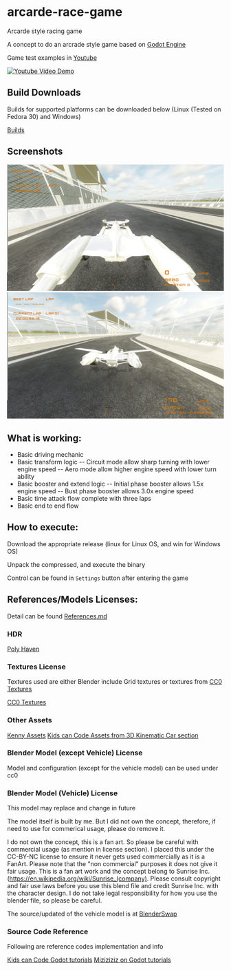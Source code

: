 # arcarde-race-game
Arcarde style racing game

A concept to do an arcrade style game based on [Godot Engine](https://godotengine.org/)

Game test examples in [Youtube](https://www.youtube.com/watch?v=Kbf3CsReQuk&list=PLlwvRbWsWmGU6t0heHGc8cjUApTA70hYl)

[![Youtube Video Demo](https://i.ytimg.com/vi/Kbf3CsReQuk/hqdefault.jpg?sqp=-oaymwEbCKgBEF5IVfKriqkDDggBFQAAiEIYAXABwAEG&rs=AOn4CLDprTUAzW6ip6AvT50wrr9UHycpBw)](https://www.youtube.com/watch?v=Kbf3CsReQuk&list=PLlwvRbWsWmGU6t0heHGc8cjUApTA70hYl)

## Build Downloads
Builds for supported platforms can be downloaded below (Linux (Tested on Fedora 30) and Windows)

[Builds](https://github.com/danilko/arcade-race-game/releases)

## Screenshots

![Screenshot0](/screenshots/screenshot_0.png?raw=true "Screenshot 0")
![Screenshot1](/screenshots/screenshot_1.png?raw=true "Screenshot 1")


## What is working:
- Basic driving mechanic
- Basic transform logic 
-- Circuit mode allow sharp turning with lower engine speed
-- Aero mode allow higher engine speed with lower turn ability
- Basic booster and extend logic
-- Initial phase booster allows 1.5x engine speed
-- Bust phase booster allows 3.0x engine speed
- Basic time attack flow complete with three laps
- Basic end to end flow

## How to execute:
Download the appropriate release (linux for Linux OS, and win for Windows OS)

Unpack the compressed, and execute the binary

Control can be found in `Settings` button after entering the game


## References/Models Licenses:

Detail can be found [References.md](References.md)

### HDR
[Poly Haven](https://polyhaven.com/a/sunflowers)

### Textures License
Textures used are either Blender include Grid textures or textures from [CC0 Textures](https://cc0textures.com)

[CC0 Textures](https://cc0textures.com)

### Other Assets
[Kenny Assets](https://www.kenney.nl/assets)
[Kids can Code Assets from 3D Kinematic Car section](https://kidscancode.org/godot_recipes/3d/kinematic_car/)

### Blender Model (except Vehicle) License
Model and configuration (except for the vehicle model) can be used under cc0

### Blender Model (Vehicle) License
This model may replace and change in future

The model itself is built by me. But I did not own the concept, therefore, if need to use for commerical usage, please do remove it.

I do not own the concept, this is a fan art. So please be careful with commercial usage (as mention in license section). I placed this under the CC-BY-NC license to ensure it never gets used commercially as it is a FanArt. Please note that the "non commercial" purposes it does not give it fair usage. This is a fan art work and the concept belong to Sunrise Inc. (https://en.wikipedia.org/wiki/Sunrise_(company). Please consult copyright and fair use laws before you use this blend file and credit Sunrise Inc. with the character design. I do not take legal responsibility for how you use the blender file, so please be careful.

The source/updated of the vehicle model is at [BlenderSwap](https://www.blendswap.com/blends/view/92900)

### Source Code Reference
Following are reference codes implementation and info

[Kids can Code Godot tutorials](https://kidscancode.org/godot_recipes/)
[Miziziziz on Godot tutorials](https://www.youtube.com/watch?v=8ngg6ueC_ks)